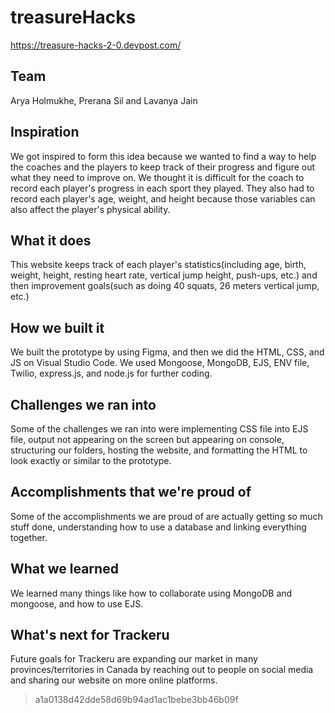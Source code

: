 
# treasureHacks

https://treasure-hacks-2-0.devpost.com/
## Team
Arya Holmukhe, Prerana Sil and Lavanya Jain
## Inspiration 
We got inspired to form this idea because we wanted to find a way to help the coaches and the players to keep track of their progress and figure out what they need to improve on. We thought it is difficult for the coach to record each player's progress in each sport they played. They also had to record each player's age, weight, and height because those variables can also affect the player's physical ability. 
## What it does
This website keeps track of each player's statistics(including age, birth, weight, height, resting heart rate, vertical jump height, push-ups, etc.) and then improvement goals(such as doing 40 squats, 26 meters vertical jump, etc.)  
## How we built it
We built the prototype by using Figma, and then we did the HTML, CSS, and JS on Visual Studio Code. We used Mongoose, MongoDB, EJS, ENV file, Twilio, express.js, and node.js for further coding.
## Challenges we ran into
Some of the challenges we ran into were implementing CSS file into EJS file, output not appearing on the screen but appearing on console, structuring our folders, hosting the website, and formatting the HTML to look exactly or similar to the prototype. 
## Accomplishments that we're proud of
Some of the accomplishments we are proud of are actually getting so much stuff done, understanding how to use a database and linking everything together. 
## What we learned
We learned many things like how to collaborate using MongoDB and mongoose, and how to use EJS. 
## What's next for Trackeru
Future goals for Trackeru are expanding our market in many provinces/territories in Canada by reaching out to people on social media and sharing our website on more online platforms. 
> a1a0138d42dde58d69b94ad1ac1bebe3bb46b09f

